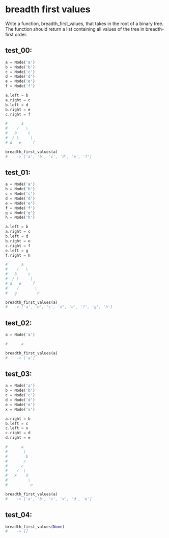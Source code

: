 # breadth first values

Write a function, breadth_first_values, that takes in the root of a binary tree. The function should return a list containing all values of the tree in breadth-first order.

## test_00:

```python
a = Node('a')
b = Node('b')
c = Node('c')
d = Node('d')
e = Node('e')
f = Node('f')

a.left = b
a.right = c
b.left = d
b.right = e
c.right = f

#      a
#    /   \
#   b     c
#  / \     \
# d   e     f

breadth_first_values(a) 
#    -> ['a', 'b', 'c', 'd', 'e', 'f']
```

## test_01:

```python
a = Node('a')
b = Node('b')
c = Node('c')
d = Node('d')
e = Node('e')
f = Node('f')
g = Node('g')
h = Node('h')

a.left = b
a.right = c
b.left = d
b.right = e
c.right = f
e.left = g
f.right = h

#      a
#    /   \
#   b     c
#  / \     \
# d   e     f
#    /       \
#   g         h

breadth_first_values(a) 
#   -> ['a', 'b', 'c', 'd', 'e', 'f', 'g', 'h']
```

## test_02:

```python
a = Node('a')

#      a

breadth_first_values(a) 
#    -> ['a']
```

## test_03:

```python
a = Node('a')
b = Node('b')
c = Node('c')
d = Node('d')
e = Node('e')
x = Node('x')

a.right = b
b.left = c
c.left = x
c.right = d
d.right = e

#      a
#       \
#        b
#       /
#      c
#    /  \
#   x    d
#         \
#          e

breadth_first_values(a) 
#    -> ['a', 'b', 'c', 'x', 'd', 'e']
```

## test_04:

```python
breadth_first_values(None) 
#    -> []
```